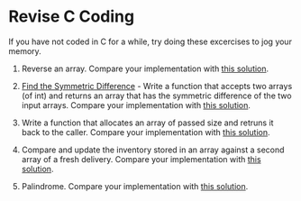 # Revise C Coding

If you have not coded in C for a while, try doing these excercises to jog your memory.

1) Reverse an array. Compare your implementation with [this solution](./001-reverse-array.c).

1) [Find the Symmetric Difference](https://www.freecodecamp.org/learn/coding-interview-prep/algorithms/find-the-symmetric-difference) - Write a function that accepts two arrays (of int) and returns an array that has the symmetric difference of the two input arrays. Compare your implementation with [this solution](./008-sym-diff.c).

2) Write a function that allocates an array of passed size and retruns it back to the caller. Compare your implementation with [this solution](./002-dynamic-array.c).

3) Compare and update the inventory stored in an array against a second array of a fresh delivery. Compare your implementation with [this solution](./003-struct.c).

1) Palindrome.  Compare your implementation with [this solution](./010-palindrome.c).






